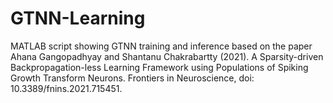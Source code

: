 # GTNN-Learning
MATLAB script showing GTNN training and inference based on the paper
Ahana Gangopadhyay and Shantanu Chakrabartty (2021). A Sparsity-driven Backpropagation-less Learning Framework using Populations of Spiking Growth Transform Neurons. Frontiers in Neuroscience, doi: 10.3389/fnins.2021.715451.
